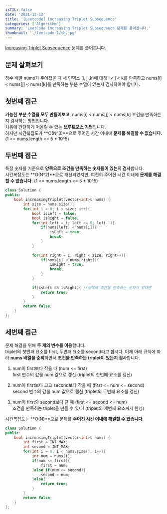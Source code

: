 ```yaml
---
isTIL: false
date: '2021-12-12'
title: '[Leetcode] Increasing Triplet Subsequence'
categories: ['Algorithm']
summary: 'LeetCode Increasing Triplet Subsequence 문제를 풀어봅니다.'
thumbnail: './leetcode-1/th.jpg'
---
```

[Increasing Triplet Subsequence](https://leetcode.com/problems/increasing-triplet-subsequence/) 문제를 풀어봅니다.  


## 문제 살펴보기  
정수 배열 nums가 주어졌을 때 세 인덱스 (i, j ,k)에 대해 i < j < k를 만족하고 nums[i] < nums[j] < nums[k]를 만족하는 부분 수열이 있는지 검사하여야 합니다.  


## 첫번째 접근
**가능한 부분 수열을 모두 만들어보고**, nums[i] < nums[j] < nums[k] 조건을 만족하는지 검사하는 방법입니다.  
처음에 간단하게 떠올릴 수 있는 **브루트포스 기법**입니다.  
하지만 시간복잡도가 **O(N^3)**으로 주어진 시간 이내에 **문제를 해결할 수 없습니다.** (1 <= nums.length <= 5 * 10^5)  


## 두번째 접근  
특정 숫자를 기준으로 **양쪽으로 조건을 만족하는 숫자들이 있는지 검사**합니다.  
시간복잡도는 **O(N^2)**으로 개선되었지만, 여전히 주어진 시간 이내에 **문제를 해결할 수 없습니다.**  (1 <= nums.length <= 5 * 10^5)  


```cpp
class Solution {
public:
    bool increasingTriplet(vector<int>& nums) {
        int size = nums.size();
        for(int i = 0; i < size; i++){
            bool isLeft = false;
            bool isRight = false;
            for(int left = i; left >= 0; left--){
                if(nums[left] < nums[i]){
                    isLeft = true;
                    break;
                }
            }
            
            for(int right = i; right < size; right++){
                if(nums[i] < nums[right]){
                    isRight = true;
                    break;
                }
            }
            
            if(isLeft && isRight){ //양쪽에 조건을 만족하는 숫자가 있다면
                return true;
            }
        }
        return false;
    }
};
```
## 세번째 접근
문제 해결을 위해 **두 개의 변수를 이용**합니다.  
triplet의 첫번째 요소를 first, 두번째 요소를 second라고 합시다.
이제 아래 규칙에 따라 **nums 배열을 순회**하면서 **조건을 만족하는 triplet이 있는지 검사**합니다.   

1. num이 first보다 작을 때  (num <= first)  
first 변수의 값을 num 값으로 갱신 (triplet의 첫번째 요소를 갱신)  

2. num이 first보다 크고 second보다 작을 때 (first <= num <= second)  
second 변수의 값을 num 값으로 갱신 (triplet의 두번째 요소를 갱신)  

3. num이 first와 second보다 클 때 (first <= second <= num)  
조건을 만족하는 triplet을 만들 수 있다!  (triplet의 세번째 요소까지 완성)  


시간복잡도는 **O(N)**으로 문제를 **주어진 시간 이내에 해결할 수 있습니다.**  



```cpp
class Solution {
public:
    bool increasingTriplet(vector<int>& nums) {
        int first = INT_MAX;
        int second = INT_MAX;
        for(int i = 0; i < nums.size(); i++){
            int num = nums[i];
            if(num <= first){
                first = num;
            }else if(num <= second){
                second = num;
            }else{
                return true;
            }
        }
        return false;
    }
};
```